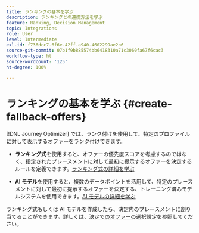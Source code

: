 ```yaml
---
title: ランキングの基本を学ぶ
description: ランキングとの連携方法を学ぶ
feature: Ranking, Decision Management
topic: Integrations
role: User
level: Intermediate
exl-id: f736dcc7-6f6e-42ff-a940-4602299ae2b6
source-git-commit: 07b1f9b885574bb6418310a71c3060fa67f6cac3
workflow-type: ht
source-wordcount: '125'
ht-degree: 100%

---
```


# ランキングの基本を学ぶ {#create-fallback-offers}

[!DNL Journey Optimizer] では、ランク付けを使用して、特定のプロファイルに対して表示するオファーをランク付けできます。

* **ランキング式**&#x200B;を使用すると、オファーの優先度スコアを考慮するのではなく、指定されたプレースメントに対して最初に提示するオファーを決定するルールを定義できます。[ランキング式の詳細を学ぶ](create-ranking-formulas.md)

* **AI モデル**&#x200B;を使用すると、複数のデータポイントを活用して、特定のプレースメントに対して最初に提示するオファーを決定する、トレーニング済みモデルシステムを使用できます。[AI モデルの詳細を学ぶ](ai-models.md)

ランキング式もしくは AI モデルを作成したら、決定内のプレースメントに割り当てることができます。詳しくは、[決定でのオファーの選択設定](../offer-activities/configure-offer-selection.md)を参照してください。

